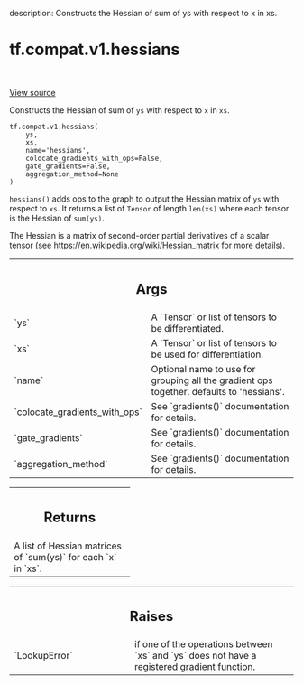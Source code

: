 description: Constructs the Hessian of sum of ys with respect to x in xs.

<div itemscope itemtype="http://developers.google.com/ReferenceObject">
<meta itemprop="name" content="tf.compat.v1.hessians" />
<meta itemprop="path" content="Stable" />
</div>

# tf.compat.v1.hessians

<!-- Insert buttons and diff -->

<table class="tfo-notebook-buttons tfo-api nocontent" align="left">

</table>

<a target="_blank" class="external" href="/code/stable/tensorflow/python/ops/gradients_impl.py">View source</a>



Constructs the Hessian of sum of `ys` with respect to `x` in `xs`.


<pre class="devsite-click-to-copy prettyprint lang-py tfo-signature-link">
<code>tf.compat.v1.hessians(
    ys,
    xs,
    name=&#x27;hessians&#x27;,
    colocate_gradients_with_ops=False,
    gate_gradients=False,
    aggregation_method=None
)
</code></pre>



<!-- Placeholder for "Used in" -->

`hessians()` adds ops to the graph to output the Hessian matrix of `ys`
with respect to `xs`.  It returns a list of `Tensor` of length `len(xs)`
where each tensor is the Hessian of `sum(ys)`.

The Hessian is a matrix of second-order partial derivatives of a scalar
tensor (see https://en.wikipedia.org/wiki/Hessian_matrix for more details).

<!-- Tabular view -->
 <table class="responsive fixed orange">
<colgroup><col width="214px"><col></colgroup>
<tr><th colspan="2"><h2 class="add-link">Args</h2></th></tr>

<tr>
<td>
`ys`<a id="ys"></a>
</td>
<td>
A `Tensor` or list of tensors to be differentiated.
</td>
</tr><tr>
<td>
`xs`<a id="xs"></a>
</td>
<td>
A `Tensor` or list of tensors to be used for differentiation.
</td>
</tr><tr>
<td>
`name`<a id="name"></a>
</td>
<td>
Optional name to use for grouping all the gradient ops together.
defaults to 'hessians'.
</td>
</tr><tr>
<td>
`colocate_gradients_with_ops`<a id="colocate_gradients_with_ops"></a>
</td>
<td>
See `gradients()` documentation for details.
</td>
</tr><tr>
<td>
`gate_gradients`<a id="gate_gradients"></a>
</td>
<td>
See `gradients()` documentation for details.
</td>
</tr><tr>
<td>
`aggregation_method`<a id="aggregation_method"></a>
</td>
<td>
See `gradients()` documentation for details.
</td>
</tr>
</table>



<!-- Tabular view -->
 <table class="responsive fixed orange">
<colgroup><col width="214px"><col></colgroup>
<tr><th colspan="2"><h2 class="add-link">Returns</h2></th></tr>
<tr class="alt">
<td colspan="2">
A list of Hessian matrices of `sum(ys)` for each `x` in `xs`.
</td>
</tr>

</table>



<!-- Tabular view -->
 <table class="responsive fixed orange">
<colgroup><col width="214px"><col></colgroup>
<tr><th colspan="2"><h2 class="add-link">Raises</h2></th></tr>

<tr>
<td>
`LookupError`<a id="LookupError"></a>
</td>
<td>
if one of the operations between `xs` and `ys` does not
have a registered gradient function.
</td>
</tr>
</table>

